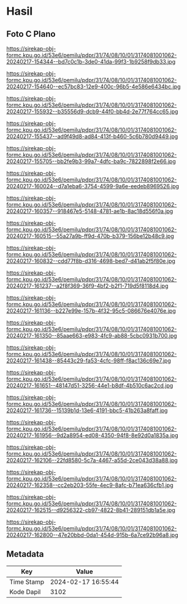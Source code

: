 # Hasil

## Foto C Plano

https://sirekap-obj-formc.kpu.go.id/53e6/pemilu/pdpr/31/74/08/10/01/3174081001062-20240217-154344--bd7c0c1b-3de0-41da-99f3-1b9258f9db33.jpg

https://sirekap-obj-formc.kpu.go.id/53e6/pemilu/pdpr/31/74/08/10/01/3174081001062-20240217-154640--ec57bc83-12e9-400c-96b5-4e586e6434bc.jpg

https://sirekap-obj-formc.kpu.go.id/53e6/pemilu/pdpr/31/74/08/10/01/3174081001062-20240217-155932--b35556d9-dcb9-44f0-bb4d-2e77f764cc65.jpg

https://sirekap-obj-formc.kpu.go.id/53e6/pemilu/pdpr/31/74/08/10/01/3174081001062-20240217-155437--ad9f49d8-ad84-413f-b460-5c6b780d9449.jpg

https://sirekap-obj-formc.kpu.go.id/53e6/pemilu/pdpr/31/74/08/10/01/3174081001062-20240217-155705--bb2fe9b3-99a7-4dfc-ba9c-7822898f2e66.jpg

https://sirekap-obj-formc.kpu.go.id/53e6/pemilu/pdpr/31/74/08/10/01/3174081001062-20240217-160024--d7a1eba6-3754-4599-9a6e-eedeb8969526.jpg

https://sirekap-obj-formc.kpu.go.id/53e6/pemilu/pdpr/31/74/08/10/01/3174081001062-20240217-160357--918467e5-5148-4781-ae1b-8ac18d556f0a.jpg

https://sirekap-obj-formc.kpu.go.id/53e6/pemilu/pdpr/31/74/08/10/01/3174081001062-20240217-160515--55a27a9b-ff9d-470b-b379-156be12b48c9.jpg

https://sirekap-obj-formc.kpu.go.id/53e6/pemilu/pdpr/31/74/08/10/01/3174081001062-20240217-160832--cdd77f8b-d316-4698-bed7-d41ab2f5f80e.jpg

https://sirekap-obj-formc.kpu.go.id/53e6/pemilu/pdpr/31/74/08/10/01/3174081001062-20240217-161237--a2f8f369-36f9-4bf2-b2f1-719d5f8118d4.jpg

https://sirekap-obj-formc.kpu.go.id/53e6/pemilu/pdpr/31/74/08/10/01/3174081001062-20240217-161136--b227e99e-157b-4f32-95c5-086676e4076e.jpg

https://sirekap-obj-formc.kpu.go.id/53e6/pemilu/pdpr/31/74/08/10/01/3174081001062-20240217-161350--85aae663-e983-4fc9-ab88-5cbc0931b700.jpg

https://sirekap-obj-formc.kpu.go.id/53e6/pemilu/pdpr/31/74/08/10/01/3174081001062-20240217-161438--85443c29-fa53-4cfc-98ff-f8ac136c69e7.jpg

https://sirekap-obj-formc.kpu.go.id/53e6/pemilu/pdpr/31/74/08/10/01/3174081001062-20240217-161651--48147d51-3256-44e1-b8df-4b510c6ac2cd.jpg

https://sirekap-obj-formc.kpu.go.id/53e6/pemilu/pdpr/31/74/08/10/01/3174081001062-20240217-161736--15139b1d-13e6-4191-bbc5-41b263a8faff.jpg

https://sirekap-obj-formc.kpu.go.id/53e6/pemilu/pdpr/31/74/08/10/01/3174081001062-20240217-161956--9d2a8954-ed08-4350-94f8-8e92d0a1835a.jpg

https://sirekap-obj-formc.kpu.go.id/53e6/pemilu/pdpr/31/74/08/10/01/3174081001062-20240217-162106--22fd8580-5c7a-4467-a55d-2ce043d38a88.jpg

https://sirekap-obj-formc.kpu.go.id/53e6/pemilu/pdpr/31/74/08/10/01/3174081001062-20240217-162358--cc2eb203-55fe-4ec9-8afc-b71ea636cfb1.jpg

https://sirekap-obj-formc.kpu.go.id/53e6/pemilu/pdpr/31/74/08/10/01/3174081001062-20240217-162515--d9256322-cb97-4822-8b41-289151db1a5e.jpg

https://sirekap-obj-formc.kpu.go.id/53e6/pemilu/pdpr/31/74/08/10/01/3174081001062-20240217-162800--47e20bbd-0da1-454d-915b-6a7ce92b96a8.jpg


## Metadata

| Key        | Value               |
| ---------- | ------------------- |
| Time Stamp | 2024-02-17 16:55:44 |
| Kode Dapil | 3102                |



